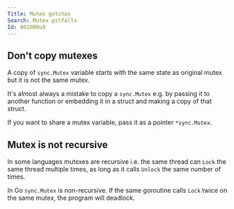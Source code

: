 ```yaml
---
Title: Mutex gotchas
Search: Mutex pitfalls
Id: 801000u9
---
```

## Don't copy mutexes

A copy of `sync.Mutex` variable starts with the same state as original mutex but it is not the same mutex.

It's almost always a mistake to copy a `sync.Mutex` e.g. by passing it to another function or embedding it in a struct and making a copy of that struct.

If you want to share a mutex variable, pass it as a pointer `*sync.Mutex`.

## Mutex is not recursive

In some languages mutexes are recursive i.e. the same thread can `Lock` the same thread multiple times, as long as it calls `Unlock` the same number of times.

In Go `sync.Mutex` is non-recursive. If the same goroutine calls `Lock` twice on the same mutex, the program will deadlock.
